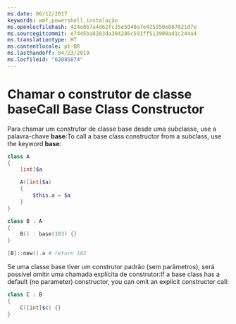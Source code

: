 ```yaml
---
ms.date: 06/12/2017
keywords: wmf,powershell,instalação
ms.openlocfilehash: 424e0b7a4d62fc35e5040a7e425950e887021d7e
ms.sourcegitcommit: e7445ba8203da304286c591ff513900ad1c244a4
ms.translationtype: HT
ms.contentlocale: pt-BR
ms.lasthandoff: 04/23/2019
ms.locfileid: "62085874"
---
```

# <a name="call-base-class-constructor"></a><span data-ttu-id="ecebe-102">Chamar o construtor de classe base</span><span class="sxs-lookup"><span data-stu-id="ecebe-102">Call Base Class Constructor</span></span>

<span data-ttu-id="ecebe-103">Para chamar um construtor de classe base desde uma subclasse, use a palavra-chave **base**:</span><span class="sxs-lookup"><span data-stu-id="ecebe-103">To call a base class constructor from a subclass, use the keyword **base**:</span></span>

```powershell
class A
{
    [int]$a

    A([int]$a)
    {
        $this.a = $a
    }
}

class B : A
{
    B() : base(103) {}
}

[B]::new().a # return 103
```

<span data-ttu-id="ecebe-104">Se uma classe base tiver um construtor padrão (sem parâmetros), será possível omitir uma chamada explícita de construtor:</span><span class="sxs-lookup"><span data-stu-id="ecebe-104">If a base class has a default (no parameter) constructor, you can omit an explicit constructor call:</span></span>

```powershell
class C : B
{
    C([int]$c) {}
}
```
